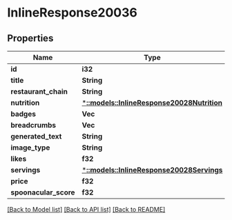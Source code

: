 # InlineResponse20036

## Properties

Name | Type | Description | Notes
------------ | ------------- | ------------- | -------------
**id** | **i32** |  | 
**title** | **String** |  | 
**restaurant_chain** | **String** |  | 
**nutrition** | [***::models::InlineResponse20028Nutrition**](inline_response_200_28_nutrition.md) |  | 
**badges** | **Vec<String>** |  | 
**breadcrumbs** | **Vec<String>** |  | 
**generated_text** | **String** |  | [optional] 
**image_type** | **String** |  | 
**likes** | **f32** |  | 
**servings** | [***::models::InlineResponse20028Servings**](inline_response_200_28_servings.md) |  | 
**price** | **f32** |  | [optional] 
**spoonacular_score** | **f32** |  | [optional] 

[[Back to Model list]](../README.md#documentation-for-models) [[Back to API list]](../README.md#documentation-for-api-endpoints) [[Back to README]](../README.md)


